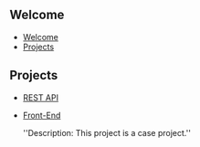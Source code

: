 ## Welcome
- [Welcome](#table-of-contents)
- [Projects](#projects)


## Projects
* [REST API](https://github.com/ibrhmusta/TaskProject/tree/master/task)
* [Front-End](https://github.com/ibrhmusta/TaskProject/tree/master/taskUI/task-app)

	''Description: This project is a case project.''